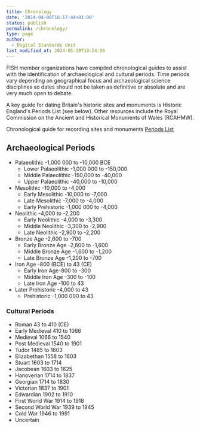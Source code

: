 ```yaml
---
title: Chronology
date: '2014-04-08T16:17:44+01:00'
status: publish
permalink: /chronology/
type: page
author: 
  - Digital Standards Unit
last_modified_at: 2024-05-28T18:54:56
---
```

FISH member organizations have compiled chronological guides to assist with the identification of archaeological and cultural periods. 
Time periods vary depending on geographical focus and archaeological science disciplines so dates should not be taken as definitive or 
absolute and are very much open to debate.

A key guide for dating Britain's historic sites and monuments is Historic England's Periods List (see below). Other resources 
include the Royal Commission on the Ancient and Historical Monuments of Wales (RCAHMW).

Chronological guide for recording sites and monuments [Periods List](/2023/04/NewHE_Periods3.csv)


## Archaeological Periods

* Palaeolithic -1,000 000 to -10,000 BCE
    * Lower Palaeolithic -1,000 000 to -150,000
    * Middle Palaeolithic -150,000 to -40,000
    * Upper Palaeolithic -40,000 to -10,000
* Mesolithic -10,000 to -4,000
    * Early Mesolithic -10,000 to -7,000
    * Late Mesolithic -7,000 to -4,000
    * Early Prehistoric -1,000 000 to -4,000
* Neolithic -4,000 to -2,200
    * Early Neolithic -4,000 to -3,300
    * Middle Neolithic -3,300 to -2,900
    * Late Neolithic -2,900 to -2,200
* Bronze Age -2,600 to -700
    * Early Bronze Age -2,600 to -1,600
    * Middle Bronze Age -1,600 to -1,200 
    * Late Bronze Age -1,200 to -700
* Iron Age -800 (BCE) to 43 (CE)
    * Early Iron Age-800 to -300
    * Middle Iron Age -300 to -100
    * Late Iron Age -100 to 43
* Later Prehistoric -4,000 to 43
    * Prehistoric -1,000 000 to 43

### Cultural Periods

* Roman 43 to 410 (CE)
* Early Medieval 410 to 1066
* Medieval 1066 to 1540
* Post Medieval 1540 to 1901
* Tudor 1485 to 1603
* Elizabethan 1558 to 1603
* Stuart 1603 to 1714
* Jacobean 1603 to 1625
* Hanoverian 1714 to 1837
* Georgian 1714 to 1830
* Victorian 1837 to 1901
* Edwardian 1902 to 1910
* First World War 1914 to 1918
* Second World War 1939 to 1945
* Cold War 1946 to 1991
* Uncertain
